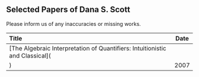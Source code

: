 ## Selected Papers of Dana S. Scott

Please inform us of any inaccuracies or missing works.

| Title | Date |
|:------|:----:|
|[The Algebraic Interpretation of Quantifiers: Intuitionistic and Classical](
)| 2007 |
